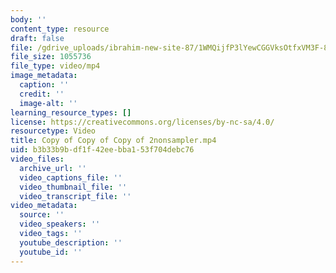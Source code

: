 ```yaml
---
body: ''
content_type: resource
draft: false
file: /gdrive_uploads/ibrahim-new-site-87/1WMQijfP3lYewCGGVksOtfxVM3F-8wtBt/copy-of-copy-of-copy-of-2nonsampler.mp4
file_size: 1055736
file_type: video/mp4
image_metadata:
  caption: ''
  credit: ''
  image-alt: ''
learning_resource_types: []
license: https://creativecommons.org/licenses/by-nc-sa/4.0/
resourcetype: Video
title: Copy of Copy of Copy of 2nonsampler.mp4
uid: b3b33b9b-df1f-42ee-bba1-53f704debc76
video_files:
  archive_url: ''
  video_captions_file: ''
  video_thumbnail_file: ''
  video_transcript_file: ''
video_metadata:
  source: ''
  video_speakers: ''
  video_tags: ''
  youtube_description: ''
  youtube_id: ''
---
```

